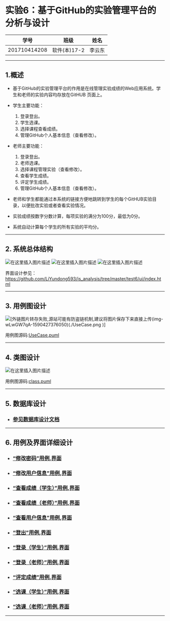# 实验6：基于GitHub的实验管理平台的分析与设计
|学号|班级|姓名|
|:-------:|:-------------: | :----------:|
|201710414208|软件(本)17-2|李云东|

***
## 1.概述
- 基于GitHub的实验管理平台的作用是在线管理实验成绩的Web应用系统。学生和老师的实验内容均存放在GitHUB 页面上。
- 学生主要功能：
    1. 登录登出。
    2. 学生选课。
    3. 选择课程查看成绩。
    4. 管理GitHub个人基本信息（查看修改）。


- 老师主要功能：
    1. 登录登出。
    2. 老师选课。
    3. 选择课程管理实验（查看修改）。
    4. 查看学生成绩。
    5. 评定学生成绩。
    6. 管理GitHub个人基本信息（查看修改）。
- 老师和学生都能通过本系统的链接方便地跳转到学生的每个GitHUB实验目录，以便批改实验或者查看实验情况。
- 实验成绩按数字分数计算，每项实验的满分为100分，最低为0分。
- 系统自动计算每个学生的所有实验的平均分。


***

## 2. 系统总体结构
![在这里插入图片描述](https://img-blog.csdnimg.cn/20200526095117289.png?x-oss-process=image/watermark,type_ZmFuZ3poZW5naGVpdGk,shadow_10,text_aHR0cHM6Ly9ibG9nLmNzZG4ubmV0L2x5ZGRhc2h1YWlnZQ==,size_16,color_FFFFFF,t_70)
![在这里插入图片描述](https://img-blog.csdnimg.cn/20200526095133290.png?x-oss-process=image/watermark,type_ZmFuZ3poZW5naGVpdGk,shadow_10,text_aHR0cHM6Ly9ibG9nLmNzZG4ubmV0L2x5ZGRhc2h1YWlnZQ==,size_16,color_FFFFFF,t_70)
![在这里插入图片描述](https://img-blog.csdnimg.cn/20200526095139238.png?x-oss-process=image/watermark,type_ZmFuZ3poZW5naGVpdGk,shadow_10,text_aHR0cHM6Ly9ibG9nLmNzZG4ubmV0L2x5ZGRhc2h1YWlnZQ==,size_16,color_FFFFFF,t_70)

界面设计参见：  https://github.com/LiYundong593/is_analysis/tree/master/test6/ui/index.html
***


## 3. 用例图设计
![\[外链图片转存失败,源站可能有防盗链机制,建议将图片保存下来直接上传(img-wLwGW7qA-1590427376050)(./UseCase.png )\]](https://img-blog.csdnimg.cn/20200526095147349.png?x-oss-process=image/watermark,type_ZmFuZ3poZW5naGVpdGk,shadow_10,text_aHR0cHM6Ly9ibG9nLmNzZG4ubmV0L2x5ZGRhc2h1YWlnZQ==,size_16,color_FFFFFF,t_70)

用例图源码:[UseCase.puml](src/UseCase.puml)

***

## 4. 类图设计
![在这里插入图片描述](https://img-blog.csdnimg.cn/20200526095222345.png?x-oss-process=image/watermark,type_ZmFuZ3poZW5naGVpdGk,shadow_10,text_aHR0cHM6Ly9ibG9nLmNzZG4ubmV0L2x5ZGRhc2h1YWlnZQ==,size_16,color_FFFFFF,t_70)

用例图源码:[class.puml](src/class.puml)

***

## 5. 数据库设计

- ### [参见数据库设计文档](./数据库设计.md)

***


## 6. 用例及界面详细设计

- ### [“修改密码”用例](./用例/修改用户信息(密码).md),[界面](https://github.com/LiYundong593/is_analysis/tree/master/test6/ui/修改密码.html)
- ### [“修改用户信息”用例](./用例/修改用户信息(密码).md),[界面](https://github.com/LiYundong593/is_analysis/tree/master/test6/ui/修改用户信息.html)
- ### [“查看成绩（学生）”用例](./用例/查看成绩_学生.md),[界面](https://github.com/LiYundong593/is_analysis/tree/master/test6/ui/查看成绩（学生）.html)
- ### [“查看成绩（老师）”用例](./用例/查看成绩_老师.md),[界面](https://github.com/LiYundong593/is_analysis/tree/master/test6/ui/查看成绩（老师）.html)
- ### [“查看用户信息”用例](./用例/查看用户信息.md),[界面](https://github.com/LiYundong593/is_analysis/tree/master/test6/ui/查看用户信息.html)
- ### [“登出”用例](./用例/登出.md),[界面](https://github.com/LiYundong593/is_analysis/tree/master/test6/ui/登出.html)
- ### [“登录（学生）”用例](./用例/登录.md),[界面](https://github.com/LiYundong593/is_analysis/tree/master/test6/ui/登录（学生）.html)
- ### [“登录（老师）”用例](./用例/登录.md),[界面](https://github.com/LiYundong593/is_analysis/tree/master/test6/ui/登录（老师）.html)
- ### [“评定成绩”用例](./用例/评定成绩.md),[界面](https://github.com/LiYundong593/is_analysis/tree/master/test6/ui/评定成绩.html)
- ### [“选课（学生）”用例](./用例/选课_学生.md),[界面](https://github.com/LiYundong593/is_analysis/tree/master/test6/ui/选课（学生）.html)
- ### [“选课（老师）”用例](./用例/选课_老师.md),[界面](https://github.com/LiYundong593/is_analysis/tree/master/test6/ui/选课（老师）.html)
   
***
